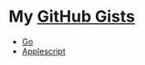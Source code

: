# My [GitHub Gists](https://gist.github.com/search?utf8=✓&q=user%3Anikitavoloboev&ref=searchresults)

- [Go](https://gist.github.com/search?l=Go&q=user%3Anikitavoloboev)
- [Applescript](https://gist.github.com/search?l=AppleScript&q=user%3Anikitavoloboev)